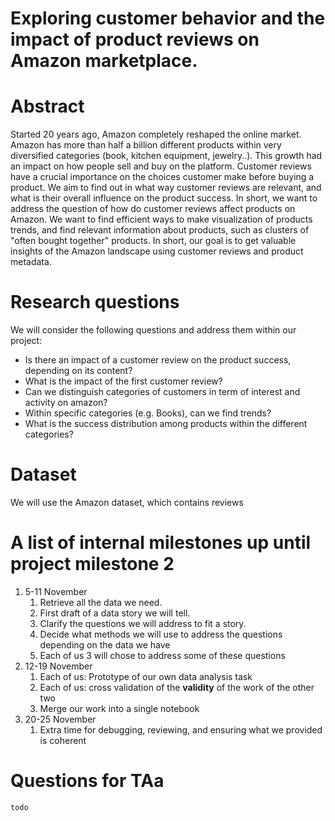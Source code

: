 # Exploring customer behavior and the impact of product reviews on Amazon marketplace.

# Abstract

Started 20 years ago, Amazon completely reshaped the online market.
Amazon has more than half a billion different products within very diversified categories (book, kitchen equipment, jewelry..).
This growth had an impact on how people sell and buy on the platform.
Customer reviews have a crucial importance on the choices customer make before buying a product.
We aim to find out in what way customer reviews are relevant, and what is their overall influence on the product success.
In short, we want to address the question of how do customer reviews affect products on Amazon.
We want to find efficient ways to make visualization of products trends, and find relevant information about products, such as clusters of "often bought together" products.
In short, our goal is to get valuable insights of the Amazon landscape using customer reviews and product metadata.

# Research questions
We will consider the following questions and address them within our project:
- Is there an impact of a customer review on the product success, depending on its content?
- What is the impact of the first customer review?
- Can we distinguish categories of customers in term of interest and activity on amazon?
- Within specific categories (e.g. Books), can we find trends?
- What is the success distribution among products within the different categories?

# Dataset
We will use the Amazon dataset, which contains reviews 

# A list of internal milestones up until project milestone 2
1. 5-11 November
    1. Retrieve all the data we need.
    2. First draft of a data story we will tell.
    3. Clarify the questions we will address to fit a story.
    4. Decide what methods we will use to address the questions depending on the data we have
    5. Each of us 3 will chose to address some of these questions
2. 12-19 November
    1. Each of us: Prototype of our own data analysis task
    2. Each of us: cross validation of the **validity** of the work of the other two
    3. Merge our work into a single notebook
3. 20-25 November
    1. Extra time for debugging, reviewing, and ensuring what we provided is coherent

# Questions for TAa
`todo`

